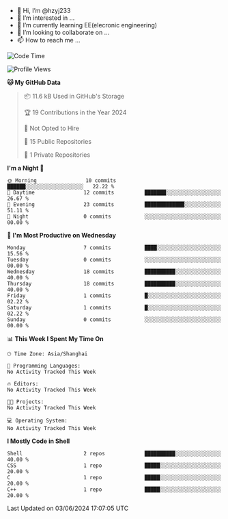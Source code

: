 - 👋 Hi, I’m @hzyj233
- 👀 I’m interested in ...
- 🌱 I’m currently learning EE(elecronic engineering)
- 💞️ I’m looking to collaborate on ...
- 📫 How to reach me ...

<!---
qazokm2580/qazokm2580 is a ✨ special ✨ repository because its `README.md` (this file) appears on your GitHub profile.
You can click the Preview link to take a look at your changes.
--->

<!--START_SECTION:waka-->
![Code Time](http://img.shields.io/badge/Code%20Time-0%20secs-blue)

![Profile Views](http://img.shields.io/badge/Profile%20Views-169-blue)

**🐱 My GitHub Data** 

> 📦 11.6 kB Used in GitHub's Storage 
 > 
> 🏆 19 Contributions in the Year 2024
 > 
> 🚫 Not Opted to Hire
 > 
> 📜 15 Public Repositories 
 > 
> 🔑 1 Private Repositories 
 > 
**I'm a Night 🦉** 

```text
🌞 Morning                10 commits          ██████░░░░░░░░░░░░░░░░░░░   22.22 % 
🌆 Daytime                12 commits          ███████░░░░░░░░░░░░░░░░░░   26.67 % 
🌃 Evening                23 commits          █████████████░░░░░░░░░░░░   51.11 % 
🌙 Night                  0 commits           ░░░░░░░░░░░░░░░░░░░░░░░░░   00.00 % 
```
📅 **I'm Most Productive on Wednesday** 

```text
Monday                   7 commits           ████░░░░░░░░░░░░░░░░░░░░░   15.56 % 
Tuesday                  0 commits           ░░░░░░░░░░░░░░░░░░░░░░░░░   00.00 % 
Wednesday                18 commits          ██████████░░░░░░░░░░░░░░░   40.00 % 
Thursday                 18 commits          ██████████░░░░░░░░░░░░░░░   40.00 % 
Friday                   1 commits           █░░░░░░░░░░░░░░░░░░░░░░░░   02.22 % 
Saturday                 1 commits           █░░░░░░░░░░░░░░░░░░░░░░░░   02.22 % 
Sunday                   0 commits           ░░░░░░░░░░░░░░░░░░░░░░░░░   00.00 % 
```


📊 **This Week I Spent My Time On** 

```text
🕑︎ Time Zone: Asia/Shanghai

💬 Programming Languages: 
No Activity Tracked This Week

🔥 Editors: 
No Activity Tracked This Week

🐱‍💻 Projects: 
No Activity Tracked This Week

💻 Operating System: 
No Activity Tracked This Week
```

**I Mostly Code in Shell** 

```text
Shell                    2 repos             ██████████░░░░░░░░░░░░░░░   40.00 % 
CSS                      1 repo              █████░░░░░░░░░░░░░░░░░░░░   20.00 % 
C                        1 repo              █████░░░░░░░░░░░░░░░░░░░░   20.00 % 
C++                      1 repo              █████░░░░░░░░░░░░░░░░░░░░   20.00 % 
```




 Last Updated on 03/06/2024 17:07:05 UTC
<!--END_SECTION:waka-->

